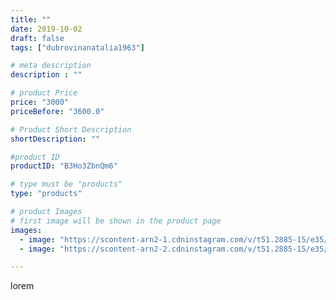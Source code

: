 ```yaml
---
title: ""
date: 2019-10-02
draft: false
tags: ["dubrovinanatalia1963"]

# meta description
description : ""

# product Price
price: "3000"
priceBefore: "3600.0"

# Product Short Description
shortDescription: ""

#product ID
productID: "B3Ho3ZbnQm6"

# type must be "products"
type: "products"

# product Images
# first image will be shown in the product page
images:
  - image: "https://scontent-arn2-1.cdninstagram.com/v/t51.2885-15/e35/71093564_688412008328860_7568986290494883668_n.jpg?se=7&tp=1&_nc_ht=scontent-arn2-1.cdninstagram.com&_nc_cat=104&_nc_ohc=iJuyvVFwFjEAX9oV7CK&oh=7196c5fa72d028c79ff3b0ded30d95cf&oe=606B2702&ig_cache_key=MjE0NTg2MzQ3NDg1MzI2MDA1NA%3D%3D.2"
  - image: "https://scontent-arn2-2.cdninstagram.com/v/t51.2885-15/e35/69782866_2082410885193305_2340339008779781550_n.jpg?se=7&tp=1&_nc_ht=scontent-arn2-2.cdninstagram.com&_nc_cat=105&_nc_ohc=8uQs469EuUAAX_uRVwk&oh=899591e9c4a4da24282d104c91138b68&oe=606BD76B&ig_cache_key=MjE0NTg2MzQ3NDg0NDk0NTE1OA%3D%3D.2"

---
```

lorem
